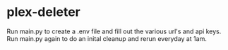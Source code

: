 # plex-deleter

Run main.py to create a .env file and fill out the various url's and api keys. Run main.py again to do an inital cleanup and rerun everyday at 1am.
